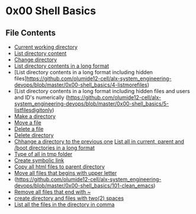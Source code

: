 # 0x00 Shell Basics

## File Contents

* [Current working directory](https://github.com/olumide12-cell/alx-system_engineering-devops/blob/master/0x00-shell_basics/0-current_working_directory)
* [List directory content](https://github.com/olumide12-cell/alx-system_engineering-devops/blob/master/0x00-shell_basics/1-listit)
* [Change directory](https://github.com/olumide12-cell/alx-system_engineering-devops/blob/master/0x00-shell_basics/2-bring_me_home)
* [List directory contents in a long format](https://github.com/olumide12-cell/alx-system_engineering-devops/blob/master/0x00-shell_basics/3-listfiles)
* [List directory contents in a long format including hidden files]https://github.com/olumide12-cell/alx-system_engineering-devops/blob/master/0x00-shell_basics/4-listmorefiles)
* [List directory contents in a long format including hidden files and users and ID's numerically
(https://github.com/olumide12-cell/alx-system_engineering-devops/blob/master/0x00-shell_basics/5-listfilesdigitonly)
* [Make a directory](https://github.com/olumide12-cell/alx-system_engineering-devops/blob/master/0x00-shell_basics/6-firstdirectory)
* [Move a file](https://github.com/olumide12-cell/alx-system_engineering-devops/blob/master/0x00-shell_basics/7-movethatfile)
* [Delete a file](https://github.com/olumide12-cell/alx-system_engineering-devops/blob/master/0x00-shell_basics/8-firstdelete)
* [Delete directory](https://github.com/olumide12-cell/alx-system_engineering-devops/blob/master/0x00-shell_basics/9-firstdirdeletion)
* [Chhange a directory to the previous one](https://github.com/olumide12-cell/alx-system_engineering-devops/blob/master/0x00-shell_basics/10-back)
[List all in current, parent and /boot directories in a long format](https://github.com/olumide12-cell/alx-system_engineering-devops/blob/master/0x00-shell_basics/11-lists)
* [Type of all in tmp folder](https://github.com/olumide12-cell/alx-system_engineering-devops/blob/master/0x00-shell_basics/12-file_type)
* [Create symbolic link](https://github.com/olumide12-cell/alx-system_engineering-devops/blob/master/0x00-shell_basics/13-symbolic_link)
* [Copy all html files to parent directory](https://github.com/olumide12-cell/alx-system_engineering-devops/blob/master/0x00-shell_basics/14-copy_html)
* [Move all files that begins with upper letter](https://github.com/olumide12-cell/alx-system_engineering-devops/blob/master/0x00-shell_basics/100-lets_move)
* (https://github.com/olumide12-cell/alx-system_engineering-devops/blob/master/0x00-shell_basics/101-clean_emacs)
* [Remove all files that end with ~](https://github.com/olumide12-cell/alx-system_engineering-devops/blob/master/0x00-shell_basics/101-clean_emacs)
* [create directory and files with two(2) spaces](https://github.com/olumide12-cell/alx-system_engineering-devops/blob/master/0x00-shell_basics/102-tree)
* [List all the files in the directory in comma](https://github.com/olumide12-cell/alx-system_engineering-devops/blob/master/0x00-shell_basics/103-commas)

